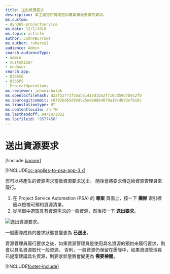```yaml
---
title: 送出資源要求
description: 本主題提供有關送出專案資源要求的資訊。
ms.custom:
- dyn365-projectservice
ms.date: 12/1/2018
ms.topic: article
author: JohnPBurrows
ms.author: ruhercul
audience: Admin
search.audienceType:
- admin
- customizer
- enduser
search.app:
- D365CE
- D365PS
- ProjectOperations
ms.reviewer: johnmichalak
ms.openlocfilehash: d22f52771f55a551416d1ba2f7105d59d7b912f0
ms.sourcegitcommit: c0792bd65d92db25e0e8864879a19c4b93efb10c
ms.translationtype: HT
ms.contentlocale: zh-TW
ms.lasthandoff: 04/14/2022
ms.locfileid: "8577456"
---
```

# <a name="submitting-a-resource-request"></a>送出資源要求

[!include [banner](../includes/psa-now-project-operations.md)]

[!INCLUDE[cc-applies-to-psa-app-3.x](../includes/cc-applies-to-psa-app-3x.md)]

您可以將產生的資源需求當做資源要求送出。 隨後會將要求傳送給資源管理員來履行。

1. 在 Project Service Automation (PSA) 的 **專案** 頁面上，按一下 **團隊** 索引標籤以檢視可預約資源清單。 
2. 從清單中選取具有資源需求的一般資源，然後按一下 **送出要求**。

![送出資源要求。](media/RM-how-to-18.png)

一般團隊成員的要求狀態會變更為 **已送出**。

資源管理員履行要求之後，如果資源管理員是使用具名資源的預約來履行要求，則會以具名資源取代一般資源。 否則，一般資源仍保留在團隊中，如果資源管理員已提案建議具名資源，則要求狀態將會變更為 **需要檢閱**。


[!INCLUDE[footer-include](../includes/footer-banner.md)]
